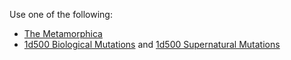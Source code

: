 Use one of the following:

* [The Metamorphica](http://www.drivethrurpg.com/product/115703/The-Metamorphica-Classic-Edition)
* [1d500 Biological Mutations](https://coinsandscrolls.blogspot.ca/2018/01/osr-1d500-biological-mutations.html) and [1d500 Supernatural Mutations](https://coinsandscrolls.blogspot.com/2018/04/osr-1d500-supernatural-mutations.html)

